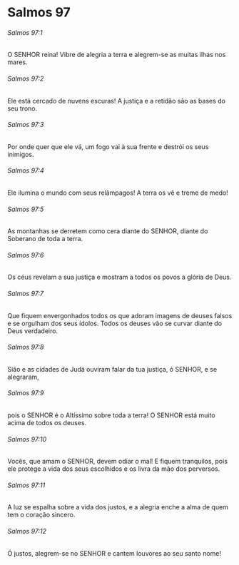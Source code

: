 # Salmos 97

###### Salmos 97:1

O SENHOR reina! Vibre de alegria a terra e alegrem-se as muitas ilhas nos mares.

###### Salmos 97:2

Ele está cercado de nuvens escuras! A justiça e a retidão são as bases do seu trono.

###### Salmos 97:3

Por onde quer que ele vá, um fogo vai à sua frente e destrói os seus inimigos.

###### Salmos 97:4

Ele ilumina o mundo com seus relâmpagos! A terra os vê e treme de medo!

###### Salmos 97:5

As montanhas se derretem como cera diante do SENHOR, diante do Soberano de toda a terra.

###### Salmos 97:6

Os céus revelam a sua justiça e mostram a todos os povos a glória de Deus.

###### Salmos 97:7

Que fiquem envergonhados todos os que adoram imagens de deuses falsos e se orgulham dos seus ídolos. Todos os deuses vão se curvar diante do Deus verdadeiro.

###### Salmos 97:8

Sião e as cidades de Judá ouviram falar da tua justiça, ó SENHOR, e se alegraram,

###### Salmos 97:9

pois o SENHOR é o Altíssimo sobre toda a terra! O SENHOR está muito acima de todos os deuses.

###### Salmos 97:10

Vocês, que amam o SENHOR, devem odiar o mal! E fiquem tranquilos, pois ele protege a vida dos seus escolhidos e os livra da mão dos perversos.

###### Salmos 97:11

A luz se espalha sobre a vida dos justos, e a alegria enche a alma de quem tem o coração sincero.

###### Salmos 97:12

Ó justos, alegrem-se no SENHOR e cantem louvores ao seu santo nome!

